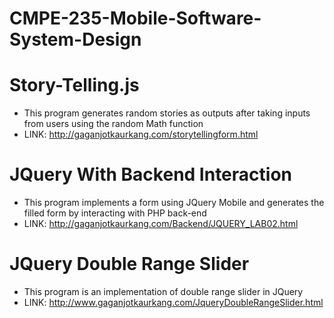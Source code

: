 # CMPE-235-Mobile-Software-System-Design

# Story-Telling.js
- This program generates random stories as outputs after taking inputs from users using the random Math function
- LINK: http://gaganjotkaurkang.com/storytellingform.html

# JQuery With Backend Interaction
- This program implements a form using JQuery Mobile and generates the filled form by interacting with PHP back-end
- LINK:  http://gaganjotkaurkang.com/Backend/JQUERY_LAB02.html

# JQuery Double Range Slider
- This program is an implementation of double range slider in JQuery
- LINK: http://www.gaganjotkaurkang.com/JqueryDoubleRangeSlider.html
